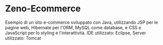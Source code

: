 # Zeno-Ecommerce
Esempio di un sito e-commerce sviluppato con Java, utilizzando JSP per le pagine web, Hibernate per l'ORM, MySQL come database, e CSS e JavaScript per lo styling e l'interattività. 
IDE utilizzato: Eclipse,
Server utilizzato: Tomcat
